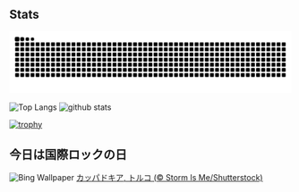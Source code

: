 ## Stats
<picture>
  <source media="(prefers-color-scheme: dark)" srcset="https://raw.githubusercontent.com/ba230t/ba230t/output/github-contribution-grid-snake-dark.svg">
  <source media="(prefers-color-scheme: light)" srcset="https://raw.githubusercontent.com/ba230t/ba230t/output/github-contribution-grid-snake.svg">
  <img alt="github contribution grid snake animation" src="https://raw.githubusercontent.com/ba230t/ba230t/output/github-contribution-grid-snake.svg">
</picture>

<p align="left">
  <img alt="Top Langs" height="150px" src="https://github-readme-stats.vercel.app/api/top-langs/?username=ba230t&layout=compact&theme=transparent" />
  <img alt="github stats" height="150px" src="https://github-readme-stats.vercel.app/api?username=ba230t&theme=transparent" />
</p>

[![trophy](https://github-profile-trophy.vercel.app/?username=ba230t&theme=transparent&column=7)](https://github.com/ryo-ma/github-profile-trophy)


<!-- Bing Wallpaper Start -->
## 今日は国際ロックの日
![Bing Wallpaper](https://www.bing.com/th?id=OHR.CappadociaRocks_JA-JP5563518724_1920x1080.jpg&rf=LaDigue_1920x1080.jpg&pid=hp)
[カッパドキア, トルコ (© Storm Is Me/Shutterstock)](https://www.bing.com/search?q=%E3%82%AB%E3%83%83%E3%83%91%E3%83%89%E3%82%AD%E3%82%A2&form=hpcapt&filters=HpDate%3a%2220240712_1500%22)
<!-- Bing Wallpaper End -->
